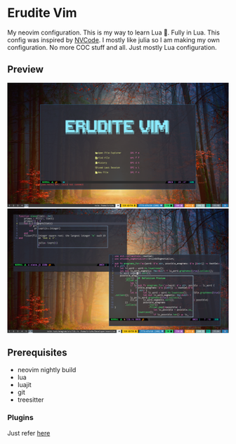 # Erudite Vim

My neovim configuration. This is my way to learn Lua 🌙. Fully in Lua. This config was inspired by [NVCode](https://github.com/ChristianChiarulli/nvcode/). I mostly like julia so I am making my own configuration. No more COC stuff and all. Just mostly Lua configuration.

## Preview
![Image](https://github.com/ReneganRonin/erudite-vim/blob/main/screenshots/dashboard.png)
![Image](https://github.com/ReneganRonin/erudite-vim/blob/main/screenshots/rust_julia.png)

## Prerequisites

- neovim nightly build
- lua
- luajit
- git
- treesitter

### Plugins

Just refer [here](https://github.com/ReneganRonin/erudite-vim/blob/main/lua/plugins.lua)
